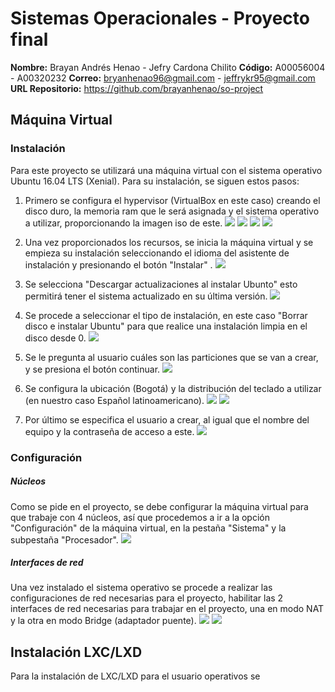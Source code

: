 
# Sistemas Operacionales - Proyecto final
**Nombre:** Brayan Andrés Henao  - Jefry Cardona Chilito
**Código:** A00056004 - A00320232 
**Correo:** bryanhenao96@gmail.com - jeffrykr95@gmail.com  
**URL Repositorio:** https://github.com/brayanhenao/so-project

## Máquina Virtual

### Instalación
Para este proyecto se utilizará una máquina virtual con el sistema operativo Ubuntu 16.04 LTS (Xenial). Para su instalación, se siguen estos pasos:

1. Primero se configura el hypervisor (VirtualBox en este caso) creando el disco duro, la memoria ram que le será asignada y el sistema operativo a utilizar, proporcionando la imagen iso de este.
![](images/Maquina_instal1.png)
![](images/Maquina_instal2.png)
![](images/Maquina_instal3.png)
![](images/Maquina_instal4.png)

2.  Una vez proporcionados los recursos, se inicia la máquina virtual y se empieza su instalación seleccionando el idioma del asistente de instalación y presionando el botón "Instalar" .
![](images/Maquina_instal5.png)

3.  Se selecciona "Descargar actualizaciones al instalar Ubunto" esto permitirá tener el sistema actualizado en su última versión.
![](images/Maquina_instal6.png)

4.  Se procede a seleccionar el tipo de instalación, en este caso "Borrar disco e instalar Ubuntu" para que realice una instalación limpia en el disco desde 0.
![](images/Maquina_instal7.png)

5.  Se le pregunta al usuario cuáles son las particiones que se van a crear, y se presiona el botón continuar.
![](images/Maquina_instal8.png)

6.  Se configura la ubicación (Bogotá) y la distribución del teclado a utilizar (en nuestro caso Español latinoamericano).
![](images/Maquina_instal9.png)
![](images/Maquina_instal10.png)

7.  Por último se especifica el usuario a crear, al igual que el nombre del equipo y la contraseña de acceso a este.
![](images/Maquina_instal11.png)

### Configuración
##### Núcleos
Como se pide en el proyecto, se debe configurar la máquina virtual para que trabaje con 4 núcleos, así que procedemos a ir a la opción "Configuración" de la máquina virtual, en la pestaña "Sistema" y la subpestaña "Procesador".
![](images/Maquina_config.png)
##### Interfaces de red
Una vez instalado el sistema operativo se procede a realizar las configuraciones de red necesarias para el proyecto, habilitar las 2 interfaces de red necesarias para trabajar en el proyecto, una en modo NAT y la otra en modo Bridge (adaptador puente).
![](images/Maquina_config2.png)
![](images/Maquina_config3.png)

## Instalación LXC/LXD

Para la instalación de LXC/LXD para el usuario operativos se